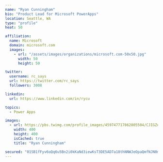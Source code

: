 ```yaml
---
name: "Ryan Cunningham"
bio: "Product Lead for Microsoft PowerApps"
location: Seattle, WA
type: "profile"
heat: 50

affiliation:
  name: Microsoft
  domain: microsoft.com
  images:
    - url: "/assets/images/organizations/microsoft.com-50x50.jpg"
      width: 50
      height: 50

twitter:
  username: rc_says
  url: https://twitter.com/rc_says
  followers: 3008

linkedin:
  url: https://www.linkedin.com/in/rycu

topics:
  - Power Apps

images:
  - url: https://pbs.twimg.com/profile_images/459747717862805504/CJIGZejd_400x400.png
    width: 400
    height: 400
    isCached: true
    title: "Ryan Cunningham"

secured: "01SB1fFyv6oQq6u5Bn2i0kKaNd3iewKsT3DE5AD7a18thNNWJeOpaQmfNJN0mtnGVEclkIksoo7v8e+Ou0FvMIcCQ7Zp62OvYz5EGjOCoYoZB0asfsbENlmgC+TaPKjoUbPZ8beymVfCWAO418t9XbE6GISPnbmkKhDBMJColMKkXIwLcPmJz0BoEv2HlA0++5NZa497d55BoVy53pDAD24vJb8Ffjam/puVmg6q/TvWVFejq2AkFO0EUqP9tWWCpuQcJk2ZBPrjQfgjQZVjygqFUraVmMOU7X+lgvT4dyIxBnxf9kxG5MbPI7ThhVUWNWF9IAm3iH6XpBbt2Swr8othK7qXiWJ//bjBc1NKBC7QiaJhAZeckijiZxwqReYAyXHF8J1P0Ax1n5v8LHGesofwpUt2FOySufXAzhZ/Bd4=;Gq9SY4W1/z8usUSZz6rksQ=="
---
```


